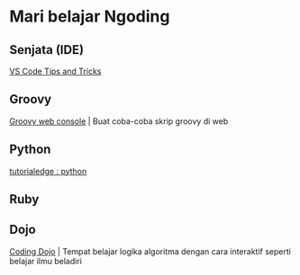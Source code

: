 # Mari belajar Ngoding
## Senjata (IDE)
[VS Code Tips and Tricks](https://github.com/MarcosEllys/vscode-tips-and-tricks)

## Groovy

[Groovy web console](https://groovyconsole.appspot.com/) | Buat coba-coba skrip groovy di web

## Python

[tutorialedge : python](https://tutorialedge.net/course/python/)

## Ruby

## Dojo

[Coding Dojo](http://codingdojo.org) | Tempat belajar logika algoritma dengan cara interaktif seperti belajar ilmu beladiri